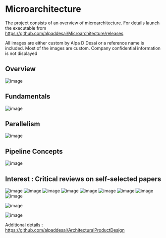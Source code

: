 # Microarchitecture

The project consists of an overview of microarchitecture. For details launch the executable from https://github.com/alpaddesai/Microarchitecture/releases

All images are either custom by Alpa D Desai or a reference name is included. Most of the images are custom. Company confidential information is not displayed

## Overview
![image](Microacrchitecture.png)

## Fundamentals
![image](Fundamentals.png)

## Parallelism
![image](Parallelism.png)

## Pipeline Concepts
![image](PipelineConcepts.png)

## Interest : Critical reviews on self-selected papers
![image](image1.jpg)
![image](image2.jpg)
![image](image4.jpg)
![image](image5.jpg)
![image](image6.jpg)
![image](image7.jpg)
![image](image8.jpg)
![image](image9.jpg)
![image](image10.jpg)

![image](USCopyrightCertificate.png)

![image](Ethics.jpg)

Additional details : https://github.com/alpaddesai/ArchitecturalProductDesign
